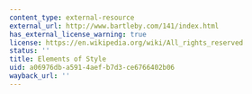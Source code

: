 ```yaml
---
content_type: external-resource
external_url: http://www.bartleby.com/141/index.html
has_external_license_warning: true
license: https://en.wikipedia.org/wiki/All_rights_reserved
status: ''
title: Elements of Style
uid: a06976db-a591-4aef-b7d3-ce6766402b06
wayback_url: ''
---
```

